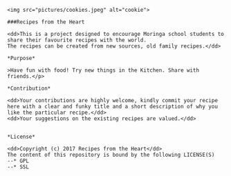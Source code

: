     <img src="pictures/cookies.jpeg" alt="cookie">

    ###Recipes from the Heart

    <dd>This is a project designed to encourage Moringa school students to share their favourite recipes with the world.
    The recipes can be created from new sources, old family recipes.</dd>

    *Purpose*

    >Have fun with food! Try new things in the Kitchen. Share with friends.</p>

    *Contribution*

    <dd>Your contributions are highly welcome, kindly commit your recipe here with a clear and funky title and a short description of why you like the particular recipe.</dd>
    <dd>Your suggestions on the existing recipes are valued.</dd>


    *License*

    <dd>Copyright (c) 2017 Recipes from the Heart</dd>
    The content of this repository is bound by the following LICENSE(S)
    --* GPL
    --* SSL
